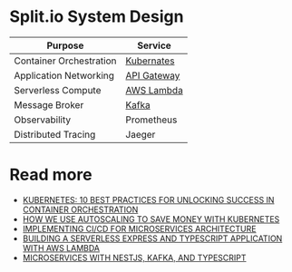 # Split.io System Design

| Purpose                 | Service                                                                                                                |
|-------------------------|------------------------------------------------------------------------------------------------------------------------|
| Container Orchestration | [Kubernates](../9_ContainerOrchestrationServices/Readme.md)                                   |
| Application Networking  | [API Gateway](../2_AWSServices/1_NetworkingAndContentDelivery/2_ApplicationNetworking/AmazonAPIGateway/Readme.md) |
| Serverless Compute      | [AWS Lambda](../2_AWSServices/3_ComputeServices/AWSLambda/Readme.md)                                              |
| Message Broker          | [Kafka](../5_MessageBrokers/Kafka/Readme.md)                                                  |
| Observability           | Prometheus                                                                                                             |
| Distributed Tracing     | Jaeger                                                                                                                 |

# Read more
- [KUBERNETES: 10 BEST PRACTICES FOR UNLOCKING SUCCESS IN CONTAINER ORCHESTRATION](https://www.split.io/blog/kubernetes-10-best-practices-for-unlocking-success-in-container-orchestration/)
- [HOW WE USE AUTOSCALING TO SAVE MONEY WITH KUBERNETES](https://www.split.io/blog/how-to-use-autoscaling-to-save-money-with-kubernetes/)
- [IMPLEMENTING CI/CD FOR MICROSERVICES ARCHITECTURE](https://www.split.io/blog/implementing-ci-cd-for-microservices-architecture/)
- [BUILDING A SERVERLESS EXPRESS AND TYPESCRIPT APPLICATION WITH AWS LAMBDA](https://www.split.io/blog/building-a-serverless-express-and-typescript-application-with-aws-lambda/)
- [MICROSERVICES WITH NESTJS, KAFKA, AND TYPESCRIPT](https://www.split.io/blog/microservices-with-nestjs-kafka-and-typescript/)
